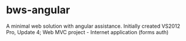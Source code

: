 # bws-angular
A minimal web solution with angular assistance.
Initially created VS2012 Pro, Update 4; Web MVC project - Internet application (forms auth)
